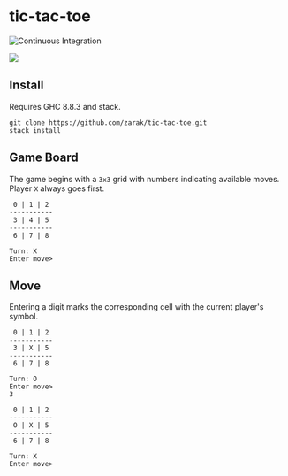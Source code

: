 # tic-tac-toe

![Continuous Integration](https://github.com/zarak/tic-tac-toe/workflows/Continuous%20Integration/badge.svg)  

![](https://media.istockphoto.com/photos/tic-tac-toe-game-picture-id884358528?k=6&m=884358528&s=612x612&w=0&h=0rihYQYvBX7sPnugkddA77c0uDswevGaRD9xScW5kM0=)

## Install
Requires GHC 8.8.3 and stack.
```
git clone https://github.com/zarak/tic-tac-toe.git
stack install
```

## Game Board
The game begins with a `3x3` grid with numbers indicating available moves.
Player `X` always goes first.
```
 0 | 1 | 2
-----------
 3 | 4 | 5
-----------
 6 | 7 | 8

Turn: X
Enter move>
```

## Move
Entering a digit marks the corresponding cell with the current player's symbol.
```
 0 | 1 | 2
-----------
 3 | X | 5
-----------
 6 | 7 | 8

Turn: O
Enter move>
3

 0 | 1 | 2
-----------
 O | X | 5
-----------
 6 | 7 | 8

Turn: X
Enter move>
```
